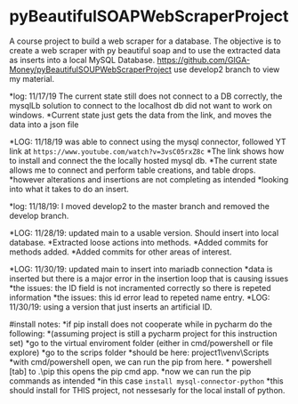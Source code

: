 # pyBeautifulSOAPWebScraperProject
A course project to build a web scraper for a database. The objective is to create a web scraper with py beautiful soap and to use the extracted data as inserts into a local MySQL Database.
https://github.com/GIGA-Money/pyBeautifulSOUPWebScraperProject
use develop2 branch to view my material.

*log: 11/17/19 The current state still does not connect to a DB correctly, the mysqlLb solution to connect to the localhost db did not want to work on windows.
*Current state just gets the data from the link, and moves the data into a json file

*LOG: 11/18/19 was able to connect using the mysql connector, followed YT link at ```https://www.youtube.com/watch?v=3vsC05rxZ8c```
    *The link shows how to install and connect the the locally hosted mysql db.
    *The current state allows me to connect and perform table creations, and table drops. 
    *however alterations and insertions are not completing as intended
    *looking into what it takes to do an insert.
	
*log: 11/18/19: I moved develop2 to the master branch and removed the develop branch.
   
*LOG: 11/28/19: updated main to a usable version. Should insert into local database. 
	*Extracted loose actions into methods. 
	*Added commits for methods added. 
	*Added commits for other areas of interest.

*LOG: 11/30/19: updated main to insert into mariadb connection
		*data is inserted but there is a major error in the insertion loop that is causing issues 
		*the issues: the ID field is not incramented correctly so there is repeted information
		*the issues: this id error lead to repeted name entry.
*LOG: 11/30/19: using a version that just inserts an artificial ID.
   
#install notes:
	*if pip install does not cooperate while in pycharm do the following:
		*(assuming project is still a pycharm project for this instruction set)
		*go to the virtual enviroment folder (either in cmd/powershell or file explore)
		*go to the scrips folder
		*should be here: project1\venv\Scripts
		*with cmd/powershell open, we can run the pip from here.
			* powershell [tab] to .\pip this opens the pip cmd app.
		*now we can run the pip commands as intended
		*in this case ```install mysql-connector-python```
		*this should install for THIS project, not nessesarly for the local install of python.

 
   

